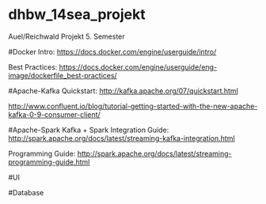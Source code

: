 # dhbw_14sea_projekt
Auel/Reichwald Projekt 5. Semester


#Docker
Intro:
https://docs.docker.com/engine/userguide/intro/

Best Practices:
https://docs.docker.com/engine/userguide/eng-image/dockerfile_best-practices/

#Apache-Kafka
Quickstart: http://kafka.apache.org/07/quickstart.html

http://www.confluent.io/blog/tutorial-getting-started-with-the-new-apache-kafka-0-9-consumer-client/

#Apache-Spark
Kafka + Spark Integration Guide: http://spark.apache.org/docs/latest/streaming-kafka-integration.html

Programming Guide: http://spark.apache.org/docs/latest/streaming-programming-guide.html

#UI

#Database
